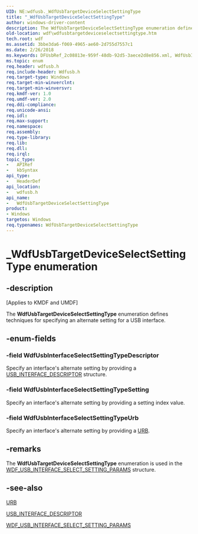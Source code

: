 ```yaml
---
UID: NE:wdfusb._WdfUsbTargetDeviceSelectSettingType
title: "_WdfUsbTargetDeviceSelectSettingType"
author: windows-driver-content
description: The WdfUsbTargetDeviceSelectSettingType enumeration defines techniques for specifying an alternate setting for a USB interface.
old-location: wdf\wdfusbtargetdeviceselectsettingtype.htm
tech.root: wdf
ms.assetid: 3bbe3da6-f069-4965-ae60-2d755d7557c1
ms.date: 2/26/2018
ms.keywords: DFUsbRef_2c08813e-959f-48db-92d5-3aece2d8e856.xml, WdfUsbInterfaceSelectSettingTypeDescriptor, WdfUsbInterfaceSelectSettingTypeSetting, WdfUsbInterfaceSelectSettingTypeUrb, WdfUsbTargetDeviceSelectSettingType, WdfUsbTargetDeviceSelectSettingType enumeration, _WdfUsbTargetDeviceSelectSettingType, kmdf.wdfusbtargetdeviceselectsettingtype, wdf.wdfusbtargetdeviceselectsettingtype, wdfusb/WdfUsbInterfaceSelectSettingTypeDescriptor, wdfusb/WdfUsbInterfaceSelectSettingTypeSetting, wdfusb/WdfUsbInterfaceSelectSettingTypeUrb, wdfusb/WdfUsbTargetDeviceSelectSettingType
ms.topic: enum
req.header: wdfusb.h
req.include-header: Wdfusb.h
req.target-type: Windows
req.target-min-winverclnt: 
req.target-min-winversvr: 
req.kmdf-ver: 1.0
req.umdf-ver: 2.0
req.ddi-compliance: 
req.unicode-ansi: 
req.idl: 
req.max-support: 
req.namespace: 
req.assembly: 
req.type-library: 
req.lib: 
req.dll: 
req.irql: 
topic_type:
-	APIRef
-	kbSyntax
api_type:
-	HeaderDef
api_location:
-	wdfusb.h
api_name:
-	WdfUsbTargetDeviceSelectSettingType
product:
- Windows
targetos: Windows
req.typenames: WdfUsbTargetDeviceSelectSettingType
---
```


# _WdfUsbTargetDeviceSelectSettingType enumeration


## -description


<p class="CCE_Message">[Applies to KMDF and UMDF]</p>

The <b>WdfUsbTargetDeviceSelectSettingType</b> enumeration defines techniques for specifying an alternate setting for a USB interface.


## -enum-fields




### -field WdfUsbInterfaceSelectSettingTypeDescriptor

Specify an interface's alternate setting by providing a <a href="https://msdn.microsoft.com/library/windows/hardware/ff540065">USB_INTERFACE_DESCRIPTOR</a> structure.


### -field WdfUsbInterfaceSelectSettingTypeSetting

Specify an interface's alternate setting by providing a setting index value.


### -field WdfUsbInterfaceSelectSettingTypeUrb

Specify an interface's alternate setting by providing a <a href="https://msdn.microsoft.com/library/windows/hardware/ff538923">URB</a>.


## -remarks



The <b>WdfUsbTargetDeviceSelectSettingType</b> enumeration is used in the <a href="https://msdn.microsoft.com/library/windows/hardware/ff553003">WDF_USB_INTERFACE_SELECT_SETTING_PARAMS</a> structure.




## -see-also




<a href="https://msdn.microsoft.com/library/windows/hardware/ff538923">URB</a>



<a href="https://msdn.microsoft.com/library/windows/hardware/ff540065">USB_INTERFACE_DESCRIPTOR</a>



<a href="https://msdn.microsoft.com/library/windows/hardware/ff553003">WDF_USB_INTERFACE_SELECT_SETTING_PARAMS</a>
 

 

